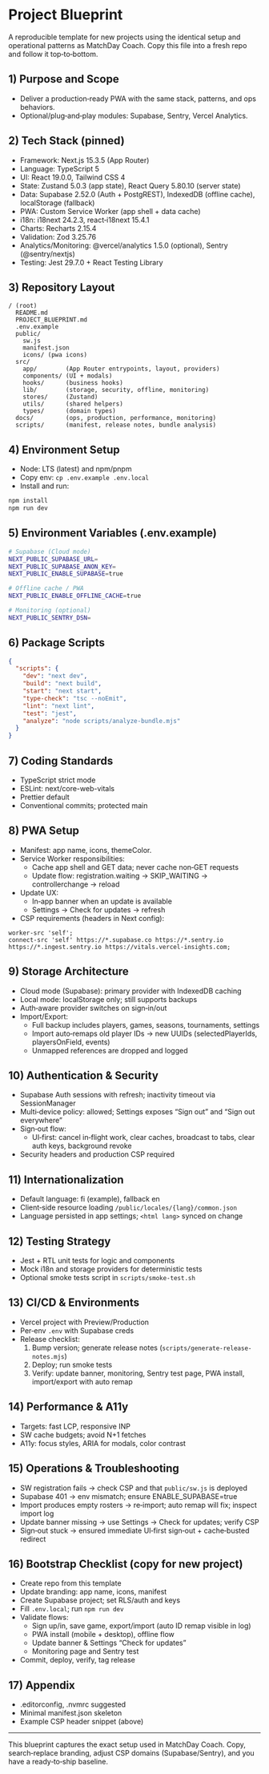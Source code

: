 # Project Blueprint

A reproducible template for new projects using the identical setup and operational patterns as MatchDay Coach. Copy this file into a fresh repo and follow it top‑to‑bottom.

## 1) Purpose and Scope
- Deliver a production‑ready PWA with the same stack, patterns, and ops behaviors.
- Optional/plug‑and‑play modules: Supabase, Sentry, Vercel Analytics.

## 2) Tech Stack (pinned)
- Framework: Next.js 15.3.5 (App Router)
- Language: TypeScript 5
- UI: React 19.0.0, Tailwind CSS 4
- State: Zustand 5.0.3 (app state), React Query 5.80.10 (server state)
- Data: Supabase 2.52.0 (Auth + PostgREST), IndexedDB (offline cache), localStorage (fallback)
- PWA: Custom Service Worker (app shell + data cache)
- i18n: i18next 24.2.3, react‑i18next 15.4.1
- Charts: Recharts 2.15.4
- Validation: Zod 3.25.76
- Analytics/Monitoring: @vercel/analytics 1.5.0 (optional), Sentry (@sentry/nextjs)
- Testing: Jest 29.7.0 + React Testing Library

## 3) Repository Layout
```
/ (root)
  README.md
  PROJECT_BLUEPRINT.md
  .env.example
  public/
    sw.js
    manifest.json
    icons/ (pwa icons)
  src/
    app/        (App Router entrypoints, layout, providers)
    components/ (UI + modals)
    hooks/      (business hooks)
    lib/        (storage, security, offline, monitoring)
    stores/     (Zustand)
    utils/      (shared helpers)
    types/      (domain types)
  docs/         (ops, production, performance, monitoring)
  scripts/      (manifest, release notes, bundle analysis)
```

## 4) Environment Setup
- Node: LTS (latest) and npm/pnpm
- Copy env: `cp .env.example .env.local`
- Install and run:
```bash
npm install
npm run dev
```

## 5) Environment Variables (.env.example)
```bash
# Supabase (Cloud mode)
NEXT_PUBLIC_SUPABASE_URL=
NEXT_PUBLIC_SUPABASE_ANON_KEY=
NEXT_PUBLIC_ENABLE_SUPABASE=true

# Offline cache / PWA
NEXT_PUBLIC_ENABLE_OFFLINE_CACHE=true

# Monitoring (optional)
NEXT_PUBLIC_SENTRY_DSN=
```

## 6) Package Scripts
```json
{
  "scripts": {
    "dev": "next dev",
    "build": "next build",
    "start": "next start",
    "type-check": "tsc --noEmit",
    "lint": "next lint",
    "test": "jest",
    "analyze": "node scripts/analyze-bundle.mjs"
  }
}
```

## 7) Coding Standards
- TypeScript strict mode
- ESLint: next/core-web-vitals
- Prettier default
- Conventional commits; protected main

## 8) PWA Setup
- Manifest: app name, icons, themeColor.
- Service Worker responsibilities:
  - Cache app shell and GET data; never cache non‑GET requests
  - Update flow: registration.waiting → SKIP_WAITING → controllerchange → reload
- Update UX:
  - In‑app banner when an update is available
  - Settings → Check for updates → refresh
- CSP requirements (headers in Next config):
```
worker-src 'self';
connect-src 'self' https://*.supabase.co https://*.sentry.io https://*.ingest.sentry.io https://vitals.vercel-insights.com;
```

## 9) Storage Architecture
- Cloud mode (Supabase): primary provider with IndexedDB caching
- Local mode: localStorage only; still supports backups
- Auth‑aware provider switches on sign‑in/out
- Import/Export:
  - Full backup includes players, games, seasons, tournaments, settings
  - Import auto‑remaps old player IDs → new UUIDs (selectedPlayerIds, playersOnField, events)
  - Unmapped references are dropped and logged

## 10) Authentication & Security
- Supabase Auth sessions with refresh; inactivity timeout via SessionManager
- Multi‑device policy: allowed; Settings exposes “Sign out” and “Sign out everywhere”
- Sign‑out flow:
  - UI‑first: cancel in‑flight work, clear caches, broadcast to tabs, clear auth keys, background revoke
- Security headers and production CSP required

## 11) Internationalization
- Default language: fi (example), fallback en
- Client‑side resource loading `/public/locales/{lang}/common.json`
- Language persisted in app settings; `<html lang>` synced on change

## 12) Testing Strategy
- Jest + RTL unit tests for logic and components
- Mock i18n and storage providers for deterministic tests
- Optional smoke tests script in `scripts/smoke-test.sh`

## 13) CI/CD & Environments
- Vercel project with Preview/Production
- Per‑env `.env` with Supabase creds
- Release checklist:
  1. Bump version; generate release notes (`scripts/generate-release-notes.mjs`)
  2. Deploy; run smoke tests
  3. Verify: update banner, monitoring, Sentry test page, PWA install, import/export with auto remap

## 14) Performance & A11y
- Targets: fast LCP, responsive INP
- SW cache budgets; avoid N+1 fetches
- A11y: focus styles, ARIA for modals, color contrast

## 15) Operations & Troubleshooting
- SW registration fails → check CSP and that `public/sw.js` is deployed
- Supabase 401 → env mismatch; ensure ENABLE_SUPABASE=true
- Import produces empty rosters → re‑import; auto remap will fix; inspect import log
- Update banner missing → use Settings → Check for updates; verify CSP
- Sign‑out stuck → ensured immediate UI‑first sign‑out + cache‑busted redirect

## 16) Bootstrap Checklist (copy for new project)
- Create repo from this template
- Update branding: app name, icons, manifest
- Create Supabase project; set RLS/auth and keys
- Fill `.env.local`; run `npm run dev`
- Validate flows:
  - Sign up/in, save game, export/import (auto ID remap visible in log)
  - PWA install (mobile + desktop), offline flow
  - Update banner & Settings “Check for updates”
  - Monitoring page and Sentry test
- Commit, deploy, verify, tag release

## 17) Appendix
- .editorconfig, .nvmrc suggested
- Minimal manifest.json skeleton
- Example CSP header snippet (above)

---

This blueprint captures the exact setup used in MatchDay Coach. Copy, search‑replace branding, adjust CSP domains (Supabase/Sentry), and you have a ready‑to‑ship baseline.
